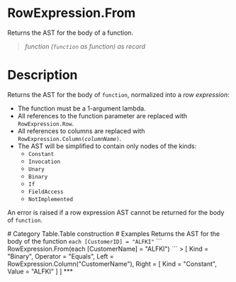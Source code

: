 # RowExpression.From
Returns the AST for the body of a function.
> _function (<code>function</code> as function) as record_

# Description 
<p>Returns the AST for the body of <code>function</code>, normalized into a <i>row expression</i>:
<ul>
  <li>The function must be a 1-argument lambda.</li>
  <li>All references to the function parameter are replaced with <code>RowExpression.Row</code>.</li>
  <li>All references to columns are replaced with <code>RowExpression.Column(<i>columnName</i>)</code>.</li>
  <li>The AST will be simplified to contain only nodes of the kinds:
    <ul>
      <li><code>Constant</code></li>
      <li><code>Invocation</code></li>
      <li><code>Unary</code></li>
      <li><code>Binary</code></li>
      <li><code>If</code></li>
      <li><code>FieldAccess</code></li>
      <li><code>NotImplemented</code></li>
    </ul>
  </li>
</ul>
</p>
</p>An error is raised if a row expression AST cannot be returned for the body of <code>function</code>.</p>
# Category 
Table.Table construction
# Examples 
Returns the AST for the body of the function <code>each [CustomerID] = "ALFKI"</code>
```
RowExpression.From(each [CustomerName] = "ALFKI")
```
> [
    Kind = "Binary",
    Operator = "Equals",
    Left = RowExpression.Column("CustomerName"),
    Right =
    [
        Kind = "Constant",
        Value = "ALFKI"
    ]
]
***
